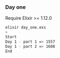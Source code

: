 ### Day one

Require Elixir >= 1.12.0

```sh
elixir day_one.exs 
>
Start
Day 1 - part 1 => 1557
Day 1 - part 2 => 1608
End
```

